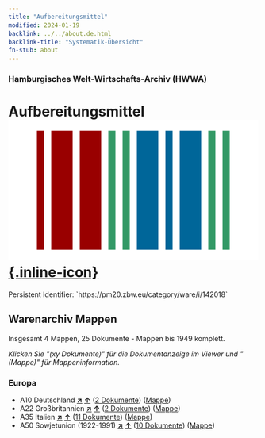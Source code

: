 ```yaml
---
title: "Aufbereitungsmittel"
modified: 2024-01-19
backlink: ../../about.de.html
backlink-title: "Systematik-Übersicht"
fn-stub: about
---
```


### Hamburgisches Welt-Wirtschafts-Archiv (HWWA)

# Aufbereitungsmittel &#160; [![Wikidata](/images/Wikidata-logo.svg "Wikidata"){.inline-icon}](http://www.wikidata.org/entity/Q5159287)

<div class="hint">Persistent Identifier: `https://pm20.zbw.eu/category/ware/i/142018`</div>







## Warenarchiv Mappen






Insgesamt 4 Mappen, 25 Dokumente - Mappen bis 1949 komplett.

_Klicken Sie "(xy Dokumente)" für die Dokumentanzeige im Viewer und "(Mappe)" für Mappeninformation._




### Europa

- A10 Deutschland [**&nearr;**](../../../geo/i/126128/about.de.html "Deutschland (alle Mappen)") [**&uarr;**](../../../geo/about.de.html#A10 "Ländersystematik") (<a href="https://pm20.zbw.eu/iiifview/folder/wa/142018,126128" title="über: Aufbereitungsmittel : Deutschland" target="_blank">2 Dokumente</a>) ([Mappe](../../../../folder/wa/1420xx/142018/1261xx/126128/about.de.html))
- A22 Großbritannien [**&nearr;**](../../../geo/i/140974/about.de.html "Großbritannien (alle Mappen)") [**&uarr;**](../../../geo/about.de.html#A22 "Ländersystematik") (<a href="https://pm20.zbw.eu/iiifview/folder/wa/142018,140974" title="über: Aufbereitungsmittel : Großbritannien" target="_blank">2 Dokumente</a>) ([Mappe](../../../../folder/wa/1420xx/142018/1409xx/140974/about.de.html))
- A35 Italien [**&nearr;**](../../../geo/i/141008/about.de.html "Italien (alle Mappen)") [**&uarr;**](../../../geo/about.de.html#A35 "Ländersystematik") (<a href="https://pm20.zbw.eu/iiifview/folder/wa/142018,141008" title="über: Aufbereitungsmittel : Italien" target="_blank">11 Dokumente</a>) ([Mappe](../../../../folder/wa/1420xx/142018/1410xx/141008/about.de.html))
- A50 Sowjetunion (1922-1991) [**&nearr;**](../../../geo/i/141043/about.de.html "Sowjetunion (1922-1991) (alle Mappen)") [**&uarr;**](../../../geo/about.de.html#A50 "Ländersystematik") (<a href="https://pm20.zbw.eu/iiifview/folder/wa/142018,141043" title="über: Aufbereitungsmittel : Sowjetunion (1922-1991)" target="_blank">10 Dokumente</a>) ([Mappe](../../../../folder/wa/1420xx/142018/1410xx/141043/about.de.html))



<a id="filmsections" />













